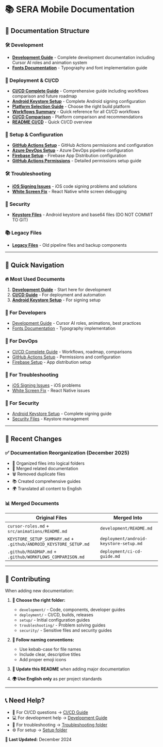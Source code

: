 # 📚 SERA Mobile Documentation

## 📂 Documentation Structure

### 🛠️ Development

- **[Development Guide](./development/README.md)** - Complete development documentation including Cursor AI roles and animation system
- **[Fonts Documentation](./development/FONTS.md)** - Typography and font implementation guide

### 🚀 Deployment & CI/CD

- **[CI/CD Complete Guide](./deployment/ci-cd-guide.md)** - Comprehensive guide including workflows comparison and future roadmap
- **[Android Keystore Setup](./deployment/android-keystore-setup.md)** - Complete Android signing configuration
- **[Platform Selection Guide](./deployment/PLATFORM_SELECTION_GUIDE.md)** - Choose the right build platform
- **[Workflows Summary](./deployment/workflows-summary.md)** - Quick reference for all CI/CD workflows
- **[CI/CD Comparison](./deployment/cicd-comparison.md)** - Platform comparison and recommendations
- **[README CI/CD](./deployment/README-CICD.md)** - Quick CI/CD overview

### 🔧 Setup & Configuration

- **[GitHub Actions Setup](./setup/github-actions-setup.md)** - GitHub Actions permissions and configuration
- **[Azure DevOps Setup](./setup/azure-devops-setup.md)** - Azure DevOps pipeline configuration
- **[Firebase Setup](./setup/FIREBASE_SETUP.md)** - Firebase App Distribution configuration
- **[GitHub Actions Permissions](./setup/GITHUB_ACTIONS_PERMISSIONS.md)** - Detailed permissions setup guide

### 🛠️ Troubleshooting

- **[iOS Signing Issues](./troubleshooting/IOS_SIGNING_TROUBLESHOOTING.md)** - iOS code signing problems and solutions
- **[White Screen Fix](./troubleshooting/WHITE_SCREEN_FIX.md)** - React Native white screen debugging

### 🔐 Security

- **[Keystore Files](./security/)** - Android keystore and base64 files (DO NOT COMMIT TO GIT)

### 📚 Legacy Files

- **[Legacy Files](./legacy/)** - Old pipeline files and backup components

---

## 🎯 Quick Navigation

### 🔥 Most Used Documents

1. **[Development Guide](./development/README.md)** - Start here for development
2. **[CI/CD Guide](./deployment/ci-cd-guide.md)** - For deployment and automation
3. **[Android Keystore Setup](./deployment/android-keystore-setup.md)** - For signing setup

### 📱 For Developers

- [Development Guide](./development/README.md) - Cursor AI roles, animations, best practices
- [Fonts Documentation](./development/FONTS.md) - Typography implementation

### 🚀 For DevOps

- [CI/CD Complete Guide](./deployment/ci-cd-guide.md) - Workflows, roadmap, comparisons
- [GitHub Actions Setup](./setup/github-actions-setup.md) - Permissions and configuration
- [Firebase Setup](./setup/FIREBASE_SETUP.md) - App distribution setup

### 🐛 For Troubleshooting

- [iOS Signing Issues](./troubleshooting/IOS_SIGNING_TROUBLESHOOTING.md) - iOS problems
- [White Screen Fix](./troubleshooting/WHITE_SCREEN_FIX.md) - React Native issues

### 🔐 For Security

- [Android Keystore Setup](./deployment/android-keystore-setup.md) - Complete signing guide
- [Security Files](./security/) - Keystore management

---

## 🔄 Recent Changes

### ✅ Documentation Reorganization (December 2025)

- 📁 Organized files into logical folders
- 🔗 Merged related documentation
- 🗑️ Removed duplicate files
- 📚 Created comprehensive guides
- 🌍 Translated all content to English

### 📊 Merged Documents

| Original Files                                                    | Merged Into                            |
| ----------------------------------------------------------------- | -------------------------------------- |
| `cursor-roles.md` + `src/animations/README.md`                    | `development/README.md`                |
| `KEYSTORE_SETUP_SUMMARY.md` + `.github/ANDROID_KEYSTORE_SETUP.md` | `deployment/android-keystore-setup.md` |
| `.github/ROADMAP.md` + `.github/WORKFLOWS_COMPARISON.md`          | `deployment/ci-cd-guide.md`            |

---

## 🤝 Contributing

When adding new documentation:

1. **📂 Choose the right folder:**

   - `development/` - Code, components, developer guides
   - `deployment/` - CI/CD, builds, releases
   - `setup/` - Initial configuration guides
   - `troubleshooting/` - Problem solving guides
   - `security/` - Sensitive files and security guides

2. **📝 Follow naming conventions:**

   - Use kebab-case for file names
   - Include clear, descriptive titles
   - Add proper emoji icons

3. **🔗 Update this README** when adding major documentation

4. **🌍 Use English only** as per project standards

---

## 📞 Need Help?

- 🚀 For CI/CD questions → [CI/CD Guide](./deployment/ci-cd-guide.md)
- 💻 For development help → [Development Guide](./development/README.md)
- 🐛 For troubleshooting → [Troubleshooting folder](./troubleshooting/)
- ⚙️ For setup → [Setup folder](./setup/)

**📅 Last Updated:** December 2024
